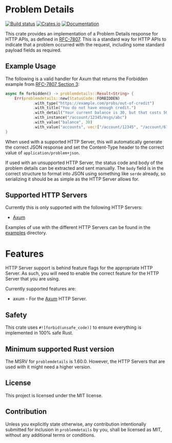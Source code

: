 # Problem Details

[![Build status](https://github.com/sazzer/problemdetails/actions/workflows/ci.yml/badge.svg?branch=main)](https://github.com/sazzer/problemdetails/actions/workflows/ci.yml)
[![Crates.io](https://img.shields.io/crates/v/problemdetails)](https://crates.io/crates/problemdetails)
[![Documentation](https://docs.rs/problemdetails/badge.svg)](https://docs.rs/problemdetails)

This crate provides an implementation of a Problem Details response for HTTP APIs, as defined in [RFC-7807](https://datatracker.ietf.org/doc/html/rfc7807). This is a standard way for HTTP APIs to indicate that a problem occurred with the request, including some standard payload fields as required.

## Example Usage

The following is a valid handler for Axum that returns the Forbidden example from [RFC-7807 Section 3](https://datatracker.ietf.org/doc/html/rfc7807#section-3):

```rust
async fn forbidden() -> problemdetails::Result<String> {
    Err(problemdetails::new(StatusCode::FORBIDDEN)
            .with_type("https://example.com/probs/out-of-credit")
            .with_title("You do not have enough credit.")
            .with_detail("Your current balance is 30, but that costs 50.")
            .with_instance("/account/12345/msgs/abc")
            .with_value("balance", 30)
            .with_value("accounts", vec!["/account/12345", "/account/67890"]))
}
```

When used with a supported HTTP Server, this will automatically generate the correct JSON response and set the Content-Type header to the correct value of `application/problem+json`.

If used with an unsupported HTTP Server, the status code and body of the problem details can be extracted and sent manually. The `body` field is in the correct structure to format into JSON using something like `serde` already, so serializing it should be as simple as the HTTP Server allows for.

## Supported HTTP Servers

Currently this is only supported with the following HTTP Servers:

- [Axum](https://crates.io/crates/axum)

Examples of use with the different HTTP Servers can be found in the [examples](https://github.com/sazzer/problemdetails/tree/main/examples) directory.

# Features

HTTP Server support is behind feature flags for the appropriate HTTP Server. As such, you will need to enable the correct feature for the HTTP Server that you are using.

Currently supported features are:

- axum - For the [Axum](https://crates.io/crates/axum) HTTP Server.

## Safety

This crate uses `#![forbid(unsafe_code)]` to ensure everything is implemented in 100% safe Rust.

## Minimum supported Rust version

The MSRV for `problemdetails` is 1.60.0. However, the HTTP Servers that are used with it might need a higher version.

## License

This project is licensed under the MIT license.

## Contribution

Unless you explicitly state otherwise, any contribution intentionally submitted for inclusion in `problemdetails` by you, shall be licensed as MIT, without any additional terms or conditions.
